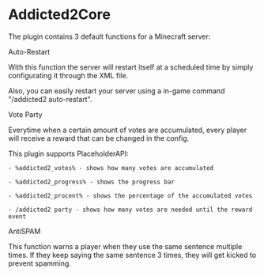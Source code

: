 # Addicted2Core
The plugin contains 3 default functions for a Minecraft server:


Auto-Restart

With this function the server will restart itself at a scheduled time by simply configurating it through the XML file.

Also, you can easily restart your server using a in-game command "/addicted2 auto-restart".

Vote Party

Everytime when a certain amount of votes are accumulated, every player will receive a reward that can be changed in the config.

This plugin supports PlaceholderAPI:

    - %addicted2_votes% - shows how many votes are accumulated 
    
    - %addicted2_progress% - shows the progress bar 
    
    - %addicted2_procent% - shows the percentage of the accumulated votes
    
    - /addicted2 party - shows how many votes are needed until the reward event

AntiSPAM

This function warns a player when they use the same sentence multiple times. If they keep saying the same sentence 3 times, they will get kicked to prevent spamming.
